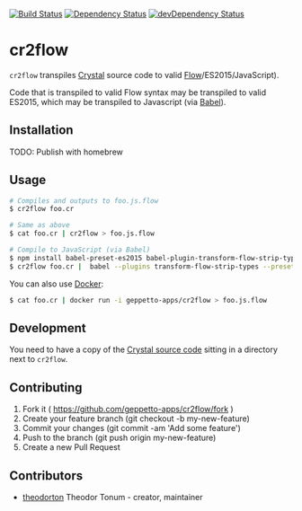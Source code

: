 [![Build Status](http://ci.geppetto.no/api/badges/geppetto-apps/cr2flow/status.svg)](http://ci.geppetto.no/geppetto-apps/cr2flow)
[![Dependency Status](https://shards.rocks/badge/github/geppetto-apps/cr2flow/status.svg)](https://shards.rocks/github/geppetto-apps/cr2flow)
[![devDependency Status](https://shards.rocks/badge/github/geppetto-apps/cr2flow/dev_status.svg)](https://shards.rocks/github/geppetto-apps/cr2flow)

# cr2flow

`cr2flow` transpiles [Crystal][cr] source code to valid [Flow][flow]/ES2015/JavaScript).

Code that is transpiled to valid Flow syntax may be transpiled to valid ES2015,
which may be transpiled to Javascript (via [Babel][babel]).

## Installation

TODO: Publish with homebrew

## Usage

```sh
# Compiles and outputs to foo.js.flow
$ cr2flow foo.cr

# Same as above
$ cat foo.cr | cr2flow > foo.js.flow

# Compile to JavaScript (via Babel)
$ npm install babel-preset-es2015 babel-plugin-transform-flow-strip-types
$ cr2flow foo.cr |  babel --plugins transform-flow-strip-types --presets es2015
```

You can also use [Docker][docker]:

```sh
$ cat foo.cr | docker run -i geppetto-apps/cr2flow > foo.js.flow
```

## Development

You need to have a copy of the [Crystal source code][cr-src] sitting in a directory
next to `cr2flow`.

## Contributing

1. Fork it ( https://github.com/geppetto-apps/cr2flow/fork )
2. Create your feature branch (git checkout -b my-new-feature)
3. Commit your changes (git commit -am 'Add some feature')
4. Push to the branch (git push origin my-new-feature)
5. Create a new Pull Request

## Contributors

- [theodorton](https://github.com/theodorton) Theodor Tonum - creator, maintainer

[cr]: https://crystal-lang.org/
[cr-src]: https://github.com/crystal-lang/crystal
[docker]: https://www.docker.com/
[flow]: https://flowtype.org/
[babel]: https://babeljs.io/
